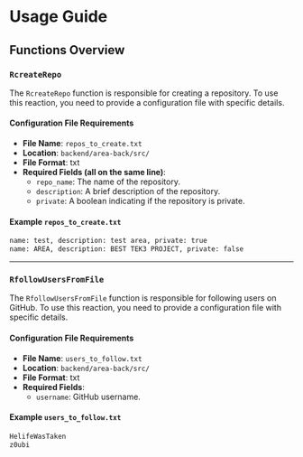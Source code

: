 # Usage Guide

## Functions Overview

### `RcreateRepo`

The `RcreateRepo` function is responsible for creating a repository. To use this reaction, you need to provide a configuration file with specific details.

#### Configuration File Requirements

- **File Name**: `repos_to_create.txt`
- **Location**: `backend/area-back/src/`
- **File Format**: txt
- **Required Fields (all on the same line)**:
  - `repo_name`: The name of the repository.
  - `description`: A brief description of the repository.
  - `private`: A boolean indicating if the repository is private.

#### Example `repos_to_create.txt`

```txt
name: test, description: test area, private: true
name: AREA, description: BEST TEK3 PROJECT, private: false
```

---

### `RfollowUsersFromFile`

The `RfollowUsersFromFile` function is responsible for following users on GitHub. To use this reaction, you need to provide a configuration file with specific details.

#### Configuration File Requirements

- **File Name**: `users_to_follow.txt`
- **Location**: `backend/area-back/src/`
- **File Format**: txt
- **Required Fields**:
  - `username`: GitHub username.

#### Example `users_to_follow.txt`

```txt
HelifeWasTaken
z0ubi
```